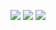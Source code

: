 
![](https://i.imgur.com/HwslxhL.png)
![](https://i.imgur.com/hj13ZVK.png)
![](https://i.imgur.com/M5rZ1XE.png)